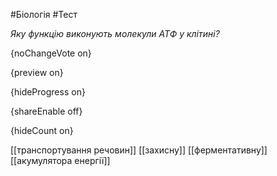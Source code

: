 #Біологія #Тест

*Яку функцію виконують молекули АТФ у клітині?*

{noChangeVote on}

{preview on}

{hideProgress on}

{shareEnable off}

{hideCount on}

[[транспортування речовин]]
[[захисну]]
[[ферментативну]]
[[акумулятора енергії]]
